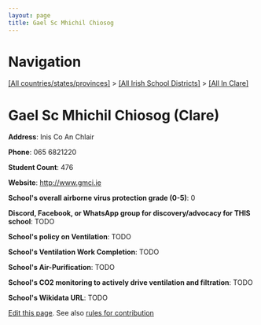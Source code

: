 ```yaml
---
layout: page
title: Gael Sc Mhichil Chiosog
---
```

# Navigation

[[All countries/states/provinces]](../../..) > [[All Irish School Districts]](../..) > [[All In Clare]](..)

# Gael Sc Mhichil Chiosog (Clare)

**Address**: Inis Co An Chlair

**Phone**: 065 6821220

**Student Count**: 476

**Website**: <http://www.gmci.ie>

**School's overall airborne virus protection grade (0-5)**: 0

**Discord, Facebook, or WhatsApp group for discovery/advocacy for THIS school**: TODO

**School's policy on Ventilation**: TODO

**School's Ventilation Work Completion**: TODO

**School's Air-Purification**: TODO

**School's CO2 monitoring to actively drive ventilation and filtration**: TODO

**School's Wikidata URL**: TODO


[Edit this page](https://github.com/ventilate-schools/Ireland/edit/main/./Clare/Gael_Sc_Mhichil_Chiosog.md). See also [rules for contribution](../../../contribution-rules/)